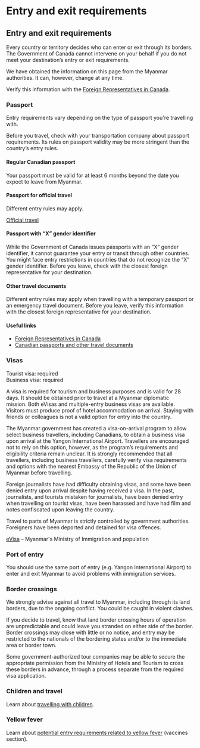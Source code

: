 # Entry and exit requirements

## Entry and exit requirements

Every country or territory decides who can enter or exit through its borders. The Government of Canada cannot intervene on your behalf if you do not meet your destination’s entry or exit requirements.

We have obtained the information on this page from the Myanmar authorities. It can, however, change at any time.

Verify this information with the [Foreign Representatives in Canada](https://www.international.gc.ca/protocol-protocole/reps.aspx?lang=eng).

### Passport

Entry requirements vary depending on the type of passport you're travelling with.

Before you travel, check with your transportation company about passport requirements. Its rules on passport validity may be more stringent than the country’s entry rules.

#### Regular Canadian passport

Your passport must be valid for at least 6 months beyond the date you expect to leave from Myanmar.

#### Passport for official travel

Different entry rules may apply.

[Official travel](https://www.canada.ca/en/immigration-refugees-citizenship/services/canadian-passports/official-travel.html)

#### Passport with “X” gender identifier

While the Government of Canada issues passports with an “X” gender identifier, it cannot guarantee your entry or transit through other countries. You might face entry restrictions in countries that do not recognize the “X” gender identifier. Before you leave, check with the closest foreign representative for your destination.

#### Other travel documents

Different entry rules may apply when travelling with a temporary passport or an emergency travel document. Before you leave, verify this information with the closest foreign representative for your destination.

#### Useful links

* [Foreign Representatives in Canada](https://www.international.gc.ca/protocol-protocole/reps.aspx?lang=eng)
* [Canadian passports and other travel documents](http://www.canada.ca/passport)

### Visas

Tourist visa: required   
Business visa: required

A visa is required for tourism and business purposes and is valid for 28 days. It should be obtained prior to travel at a Myanmar diplomatic mission. Both eVisas and multiple-entry business visas are available. Visitors must produce proof of hotel accommodation on arrival. Staying with friends or colleagues is not a valid option for entry into the country.

The Myanmar government has created a visa-on-arrival program to allow select business travellers, including Canadians, to obtain a business visa upon arrival at the Yangon International Airport. Travellers are encouraged not to rely on this option, however, as the program’s requirements and eligibility criteria remain unclear. It is strongly recommended that all travellers, including business travellers, carefully verify visa requirements and options with the nearest Embassy of the Republic of the Union of Myanmar before travelling.

Foreign journalists have had difficulty obtaining visas, and some have been denied entry upon arrival despite having received a visa. In the past, journalists, and tourists mistaken for journalists, have been denied entry when travelling on tourist visas, have been harassed and have had film and notes confiscated upon leaving the country.

Travel to parts of Myanmar is strictly controlled by government authorities. Foreigners have been deported and detained for visa offences.

[eVisa](https://evisa.moip.gov.mm/) – Myanmar's Ministry of Immigration and population

### Port of entry

You should use the same port of entry (e.g. Yangon International Airport) to enter and exit Myanmar to avoid problems with immigration services.

### Border crossings

We strongly advise against all travel to Myanmar, including through its land borders, due to the ongoing conflict. You could be caught in violent clashes.

If you decide to travel, know that land border crossing hours of operation are unpredictable and could leave you stranded on either side of the border. Border crossings may close with little or no notice, and entry may be restricted to the nationals of the bordering states and/or to the immediate area or border town.

Some government-authorized tour companies may be able to secure the appropriate permission from the Ministry of Hotels and Tourism to cross these borders in advance, through a process separate from the required visa application.

### Children and travel

Learn about [travelling with children](http://travel.gc.ca/travelling/children).

### Yellow fever

Learn about [potential entry requirements related to yellow fever](#health) (vaccines section).